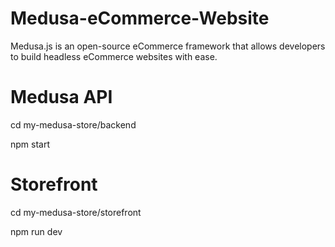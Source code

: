 # Medusa-eCommerce-Website
Medusa.js is an open-source eCommerce framework that allows developers to build headless eCommerce websites with ease.


# Medusa API
   cd my-medusa-store/backend
   
   npm start


# Storefront
   cd my-medusa-store/storefront
  
  npm run dev
